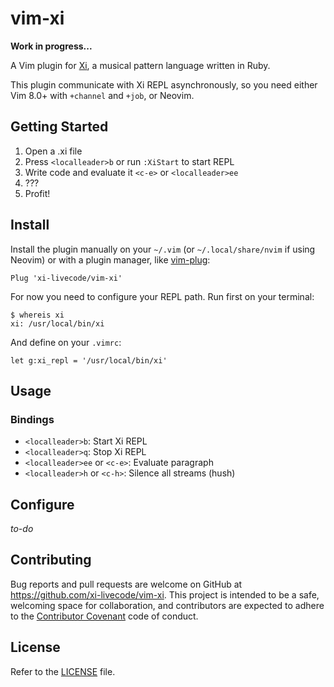 # vim-xi #

**Work in progress...**

A Vim plugin for [Xi](http://github.com/xi-livecode/xi/), a musical pattern
language written in Ruby.

This plugin communicate with Xi REPL asynchronously, so you need either Vim
8.0+ with `+channel` and `+job`, or Neovim.

## Getting Started ##

1. Open a .xi file
2. Press `<localleader>b` or run `:XiStart` to start REPL
3. Write code and evaluate it `<c-e>` or `<localleader>ee`
4. ???
5. Profit!

## Install ##

Install the plugin manually on your `~/.vim` (or `~/.local/share/nvim` if using
Neovim) or with a plugin manager, like
[vim-plug](https://github.com/junegunn/vim-plug):

```
Plug 'xi-livecode/vim-xi'
```

For now you need to configure your REPL path.
Run first on your terminal:

```
$ whereis xi
xi: /usr/local/bin/xi
```

And define on your `.vimrc`:

```
let g:xi_repl = '/usr/local/bin/xi'
```

## Usage ##

### Bindings ###

* `<localleader>b`: Start Xi REPL
* `<localleader>q`: Stop Xi REPL
* `<localleader>ee` or `<c-e>`: Evaluate paragraph
* `<localleader>h` or `<c-h>`: Silence all streams (hush)

## Configure ##

*to-do*

## Contributing

Bug reports and pull requests are welcome on GitHub at
<https://github.com/xi-livecode/vim-xi>.  This project is intended to be a
safe, welcoming space for collaboration, and contributors are expected to
adhere to the [Contributor Covenant](http://contributor-covenant.org) code of
conduct.

## License

Refer to the [LICENSE](LICENSE) file.
